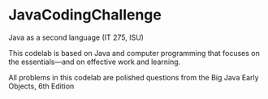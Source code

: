 # JavaCodingChallenge
Java as a second language (IT 275, ISU)

This codelab is based on Java and computer programming that focuses on the
essentials—and on effective work and learning.

All problems in this codelab are polished questions from the Big Java Early Objects, 6th Edition
